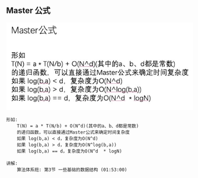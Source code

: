 
## Master 公式

<!--<div align="center">-->

![Master公式](../../images/master_gongshi.jpg)


```
形如:
    T(N) = a * T(N/b) + O(N^d)(其中的a、b、d都是常数)
    的递归函数，可以直接通过Master公式来确定时间复杂度
    如果 log(b,a) < d，复杂度为O(N^d)
    如果 log(b,a) > d，复杂度为O(N^log(b,a))
    如果 log(b,a) == d，复杂度为O(N^d  * logN)

讲解:
    算法体系班: 第3节 一些基础的数据结构 (01:53:00)
```